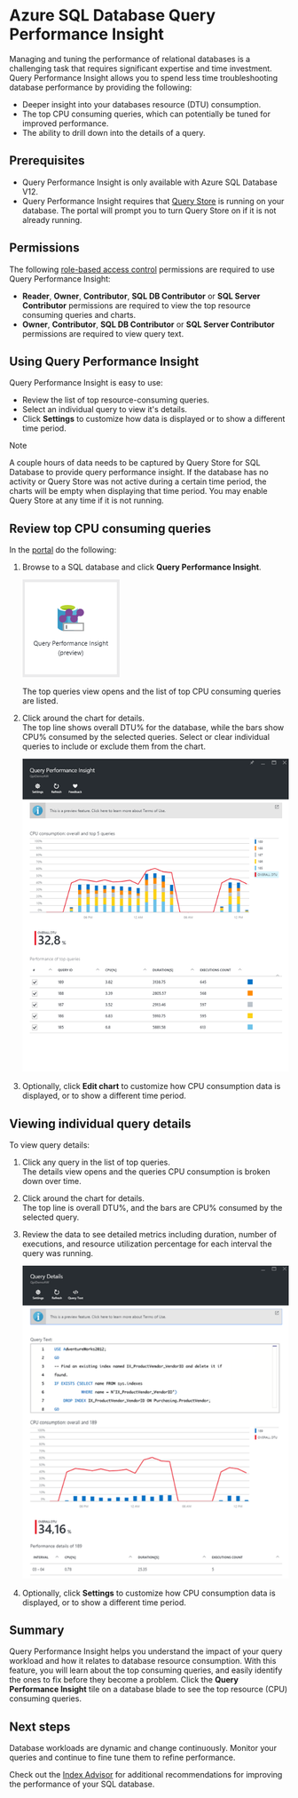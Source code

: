 <properties 
   pageTitle="Azure SQL Database Query Performance Insight" 
   description="Query performance monitoring identifies the most CPU-consuming queries for an Azure SQL Database." 
   services="sql-database" 
   documentationCenter="" 
   authors="stevestein" 
   manager="jeffreyg" 
   editor="monicar"/>

<tags
   ms.service="sql-database"
   ms.devlang="na"
   ms.topic="article"
   ms.tgt_pltfrm="na"
   ms.workload="data-management" 
   ms.date="12/02/2015"
   ms.author="sstein"/>

# Azure SQL Database Query Performance Insight
Managing and tuning the performance of relational databases is a challenging task that requires significant expertise and time investment. Query Performance Insight allows you to spend less time troubleshooting database performance by providing the following:​

* Deeper insight into your databases resource (DTU) consumption. 
* The top CPU consuming queries, which can potentially be tuned for improved performance. 
* The ability to drill down into the details of a query.
​

## Prerequisites
* Query Performance Insight is only available with Azure SQL Database V12.
* Query Performance Insight requires that [Query Store](https://msdn.microsoft.com/library/dn817826.aspx) is running on your database. The portal will prompt you to turn Query Store on if it is not already running.

## Permissions
The following [role-based access control](role-based-access-control-configure.md) permissions are required to use Query Performance Insight: 

* **Reader**, **Owner**, **Contributor**, **SQL DB Contributor** or **SQL Server Contributor** permissions are required to view the top resource consuming queries and charts. 
* **Owner**, **Contributor**, **SQL DB Contributor** or **SQL Server Contributor** permissions are required to view query text.

## Using Query Performance Insight
Query Performance Insight is easy to use:

* Review the list of top resource-consuming queries. 
* Select an individual query to view it's details.
* Click **Settings** to customize how data is displayed or to show a different time period.

> [!NOTE]
> A couple hours of data needs to be captured by Query Store for SQL Database to provide query performance insight. If the database has no activity or Query Store was not active during a certain time period, the charts will be empty when displaying that time period. You may enable Query Store at any time if it is not running.   
> 
> 
## Review top CPU consuming queries
In the [portal](https://portal.azure.com) do the following:

1. Browse to a SQL database and click **Query Performance Insight**. 

    ![Query Performance Insight][1]

    The top queries view opens and the list of top CPU consuming queries are listed.

2. Click around the chart for details.<br>The top line shows overall DTU% for the database, while the bars show CPU% consumed by the selected queries. Select or clear individual queries to include or exclude them from the chart.

    ![top queries][2]

3. Optionally, click **Edit chart** to customize how CPU consumption data is displayed, or to show a different time period.


## Viewing individual query details
To view query details:

1. Click any query in the list of top queries.<br>The details view opens and the queries CPU consumption is broken down over time.
2. Click around the chart for details.<br>The top line is overall DTU%, and the bars are CPU% consumed by the selected query.
3. Review the data to see detailed metrics including duration, number of executions, and resource utilization percentage for each interval the query was running.

    ![query details][3]

4. Optionally, click **Settings** to customize how CPU consumption data is displayed, or to show a different time period.


## Summary
Query Performance Insight helps you understand the impact of your query workload and how it relates to database resource consumption. With this feature, you will learn about the top consuming queries, and easily identify the ones to fix before they become a problem. Click the **Query Performance Insight** tile on a database blade to see the top resource (CPU) consuming queries. 

## Next steps
Database workloads are dynamic and change continuously. Monitor your queries and continue to fine tune them to refine performance. 

Check out the [Index Advisor](sql-database-index-advisor.md) for additional recommendations for improving the performance of your SQL database.

<!--Image references-->

[1]: ./media/sql-database-query-performance/tile.png
[2]: ./media/sql-database-query-performance/top-queries.png
[3]: ./media/sql-database-query-performance/query-details.png



